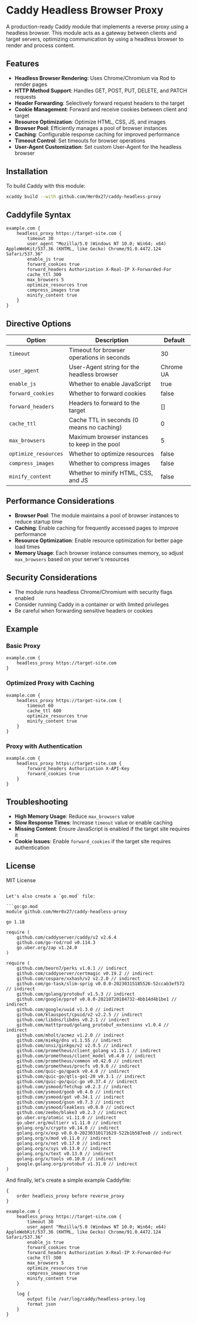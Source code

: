 # Caddy Headless Browser Proxy

A production-ready Caddy module that implements a reverse proxy using a headless browser. This module acts as a gateway between clients and target servers, optimizing communication by using a headless browser to render and process content.

## Features

- **Headless Browser Rendering**: Uses Chrome/Chromium via Rod to render pages
- **HTTP Method Support**: Handles GET, POST, PUT, DELETE, and PATCH requests
- **Header Forwarding**: Selectively forward request headers to the target
- **Cookie Management**: Forward and receive cookies between client and target
- **Resource Optimization**: Optimize HTML, CSS, JS, and images
- **Browser Pool**: Efficiently manages a pool of browser instances
- **Caching**: Configurable response caching for improved performance
- **Timeout Control**: Set timeouts for browser operations
- **User-Agent Customization**: Set custom User-Agent for the headless browser

## Installation

To build Caddy with this module:

```bash
xcaddy build --with github.com/Her0x27/caddy-headless-proxy
```

## Caddyfile Syntax

```
example.com {
    headless_proxy https://target-site.com {
        timeout 30
        user_agent "Mozilla/5.0 (Windows NT 10.0; Win64; x64) AppleWebKit/537.36 (KHTML, like Gecko) Chrome/91.0.4472.124 Safari/537.36"
        enable_js true
        forward_cookies true
        forward_headers Authorization X-Real-IP X-Forwarded-For
        cache_ttl 300
        max_browsers 5
        optimize_resources true
        compress_images true
        minify_content true
    }
}
```

## Directive Options

| Option | Description | Default |
|--------|-------------|---------|
| `timeout` | Timeout for browser operations in seconds | 30 |
| `user_agent` | User-Agent string for the headless browser | Chrome UA |
| `enable_js` | Whether to enable JavaScript | true |
| `forward_cookies` | Whether to forward cookies | false |
| `forward_headers` | Headers to forward to the target | [] |
| `cache_ttl` | Cache TTL in seconds (0 means no caching) | 0 |
| `max_browsers` | Maximum browser instances to keep in the pool | 5 |
| `optimize_resources` | Whether to optimize resources | false |
| `compress_images` | Whether to compress images | false |
| `minify_content` | Whether to minify HTML, CSS, and JS | false |

## Performance Considerations

- **Browser Pool**: The module maintains a pool of browser instances to reduce startup time
- **Caching**: Enable caching for frequently accessed pages to improve performance
- **Resource Optimization**: Enable resource optimization for better page load times
- **Memory Usage**: Each browser instance consumes memory, so adjust `max_browsers` based on your server's resources

## Security Considerations

- The module runs headless Chrome/Chromium with security flags enabled
- Consider running Caddy in a container or with limited privileges
- Be careful when forwarding sensitive headers or cookies

## Example 
### Basic Proxy

```
example.com {
    headless_proxy https://target-site.com
}
```

### Optimized Proxy with Caching

```
example.com {
    headless_proxy https://target-site.com {
        timeout 60
        cache_ttl 600
        optimize_resources true
        minify_content true
    }
}
```

### Proxy with Authentication

```
example.com {
    headless_proxy https://target-site.com {
        forward_headers Authorization X-API-Key
        forward_cookies true
    }
}
```

## Troubleshooting

- **High Memory Usage**: Reduce `max_browsers` value
- **Slow Response Times**: Increase `timeout` value or enable caching
- **Missing Content**: Ensure JavaScript is enabled if the target site requires it
- **Cookie Issues**: Enable `forward_cookies` if the target site requires authentication

## License

MIT License
```

Let's also create a `go.mod` file:

```go:go.mod
module github.com/Her0x27/caddy-headless-proxy

go 1.18

require (
	github.com/caddyserver/caddy/v2 v2.6.4
	github.com/go-rod/rod v0.114.3
	go.uber.org/zap v1.24.0
)

require (
	github.com/beorn7/perks v1.0.1 // indirect
	github.com/caddyserver/certmagic v0.19.2 // indirect
	github.com/cespare/xxhash/v2 v2.2.0 // indirect
	github.com/go-task/slim-sprig v0.0.0-20230315185526-52ccab3ef572 // indirect
	github.com/golang/protobuf v1.5.3 // indirect
	github.com/google/pprof v0.0.0-20210720184732-4bb14d4b1be1 // indirect
	github.com/google/uuid v1.3.0 // indirect
	github.com/klauspost/cpuid/v2 v2.2.5 // indirect
	github.com/libdns/libdns v0.2.1 // indirect
	github.com/matttproud/golang_protobuf_extensions v1.0.4 // indirect
	github.com/mholt/acmez v1.2.0 // indirect
	github.com/miekg/dns v1.1.55 // indirect
	github.com/onsi/ginkgo/v2 v2.9.5 // indirect
	github.com/prometheus/client_golang v1.15.1 // indirect
	github.com/prometheus/client_model v0.4.0 // indirect
	github.com/prometheus/common v0.42.0 // indirect
	github.com/prometheus/procfs v0.9.0 // indirect
	github.com/quic-go/qpack v0.4.0 // indirect
	github.com/quic-go/qtls-go1-20 v0.3.1 // indirect
	github.com/quic-go/quic-go v0.37.4 // indirect
	github.com/ysmood/fetchup v0.2.3 // indirect
	github.com/ysmood/goob v0.4.0 // indirect
	github.com/ysmood/got v0.34.1 // indirect
	github.com/ysmood/gson v0.7.3 // indirect
	github.com/ysmood/leakless v0.8.0 // indirect
	github.com/zeebo/blake3 v0.2.3 // indirect
	go.uber.org/atomic v1.11.0 // indirect
	go.uber.org/multierr v1.11.0 // indirect
	golang.org/x/crypto v0.14.0 // indirect
	golang.org/x/exp v0.0.0-20230310171629-522b1b587ee0 // indirect
	golang.org/x/mod v0.11.0 // indirect
	golang.org/x/net v0.17.0 // indirect
	golang.org/x/sys v0.13.0 // indirect
	golang.org/x/text v0.13.0 // indirect
	golang.org/x/tools v0.10.0 // indirect
	google.golang.org/protobuf v1.31.0 // indirect
)
```

And finally, let's create a simple example Caddyfile:

```caddyfile:Caddyfile.example
{
	order headless_proxy before reverse_proxy
}

example.com {
	headless_proxy https://target-site.com {
		timeout 30
		user_agent "Mozilla/5.0 (Windows NT 10.0; Win64; x64) AppleWebKit/537.36 (KHTML, like Gecko) Chrome/91.0.4472.124 Safari/537.36"
		enable_js true
		forward_cookies true
		forward_headers Authorization X-Real-IP X-Forwarded-For
		cache_ttl 300
		max_browsers 5
		optimize_resources true
		compress_images true
		minify_content true
	}

	log {
		output file /var/log/caddy/headless-proxy.log
		format json
	}
}
